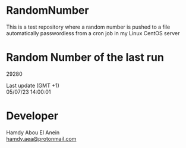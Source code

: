 # RandomNumber    
This is a test repository where a random number is pushed to a file automatically passwordless from a cron job in my Linux CentOS server    
# Random Number of the last run   
29280
      
Last update (GMT +1)    
05/07/23 14:00:01
# Developer    
Hamdy Abou El Anein   
hamdy.aea@protonmail.com

